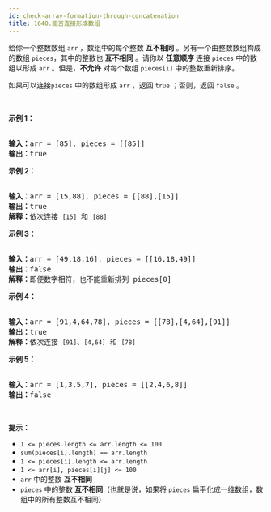 ```yaml
---
id: check-array-formation-through-concatenation
title: 1640.能否连接形成数组
---
```

给你一个整数数组 <code>arr</code> ，数组中的每个整数 **互不相同** 。另有一个由整数数组构成的数组 <code>pieces</code>，其中的整数也 **互不相同** 。请你以 **任意顺序** 连接 <code>pieces</code> 中的数组以形成 <code>arr</code> 。但是，**不允许** 对每个数组 <code>pieces[i]</code> 中的整数重新排序。

如果可以连接<code>pieces</code> 中的数组形成 <code>arr</code> ，返回 <code>true</code> ；否则，返回 <code>false</code> 。

 

**示例 1：**


<pre><br/><strong>输入：</strong>arr = [85], pieces = [[85]]<br/><strong>输出：</strong>true<br/></pre>

**示例 2：**


<pre><br/><strong>输入：</strong>arr = [15,88], pieces = [[88],[15]]<br/><strong>输出：</strong>true<br/><strong>解释：</strong>依次连接 <code>[15]</code> 和 <code>[88]</code><br/></pre>

**示例 3：**


<pre><br/><strong>输入：</strong>arr = [49,18,16], pieces = [[16,18,49]]<br/><strong>输出：</strong>false<br/><strong>解释：</strong>即便数字相符，也不能重新排列 pieces[0]<br/></pre>

**示例 4：**


<pre><br/><strong>输入：</strong>arr = [91,4,64,78], pieces = [[78],[4,64],[91]]<br/><strong>输出：</strong>true<br/><strong>解释：</strong>依次连接 <code>[91]</code>、<code>[4,64]</code> 和 <code>[78]</code></pre>

**示例 5：**


<pre><br/><strong>输入：</strong>arr = [1,3,5,7], pieces = [[2,4,6,8]]<br/><strong>输出：</strong>false<br/></pre>

 

**提示：**


- <code>1 &lt;= pieces.length &lt;= arr.length &lt;= 100</code>
- <code>sum(pieces[i].length) == arr.length</code>
- <code>1 &lt;= pieces[i].length &lt;= arr.length</code>
- <code>1 &lt;= arr[i], pieces[i][j] &lt;= 100</code>
- <code>arr</code> 中的整数 **互不相同**
- <code>pieces</code> 中的整数 **互不相同**（也就是说，如果将 <code>pieces</code> 扁平化成一维数组，数组中的所有整数互不相同）
